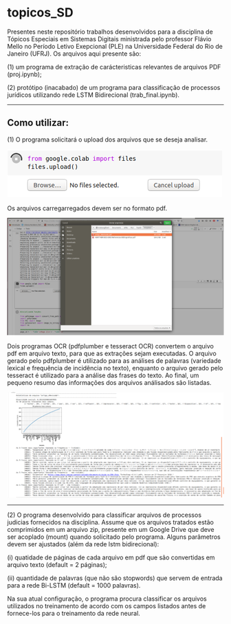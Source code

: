 # topicos_SD
Presentes neste repositório trabalhos desenvolvidos para a disciplina de Tópicos Especiais em Sistemas Digitais ministrada pelo professor Flávio Mello no Período Letivo Exepcional (PLE) na Universidade Federal do Rio de Janeiro (UFRJ). Os arquivos aqui presente são:

(1) um programa de extração de carácteristicas relevantes de arquivos PDF (proj.ipynb);

(2) protótipo (inacabado) de um programa para classificação de processos jurídicos utilizando rede LSTM Bidirecional (trab_final.ipynb).

--------------------------------------------------------------------------------------------------------------------------------------------------------------------
Como utilizar:
--------------------------------------------------------------------------------------------------------------------------------------------------------------------

(1) O programa solicitará o upload dos arquivos que se deseja analisar.

![test image size](https://github.com/MateusGilbert/topicos_SD/blob/main/pictures/Screenshot_2020-11-16%20Google%20Colaboratory.png)

Os arquivos carregarregados devem ser no formato pdf.

![test image size](https://github.com/MateusGilbert/topicos_SD/blob/main/pictures/Screenshot%20from%202020-11-16%2016-55-37.png)

Dois programas OCR (pdfplumber e tesseract OCR) convertem o arquivo pdf em arquivo texto, para que as extrações sejam executadas. O arquivo gerado pelo pdfplumber é utilizado para as análises de palavras (variedade lexical e frequência de incidência no texto), enquanto o arquivo gerado pelo tesseract é utilizado para a análise das frases do texto. Ao final, um pequeno resumo das informações dos arquivos análisados são listadas.

![test image size](https://github.com/MateusGilbert/topicos_SD/blob/main/pictures/Screenshot%20from%202020-11-16%2016-46-29.png)


--------------------------------------------------------------------------------------------------------------------------------------------------------------------

(2) O programa desenvolvido para classificar arquivos de processos judicias fornecidos na disciplina. Assume que os arquivos tratados estão comprimidos em um arquivo zip, presente em um Google Drive que deve ser acoplado (mount) quando solicitado pelo programa. Alguns parâmetros devem ser ajustados (além da rede lstm bidirecional):

  (i) quatidade de páginas de cada arquivo em pdf que são convertidas em arquivo texto (default = 2 páginas);
  
  (ii) quantidade de palavras (que não são stopwords) que servem de entrada para a rede Bi-LSTM (default = 1000 palavras).
  
Na sua atual configuração, o programa procura classificar os arquivos utilizados no treinamento de acordo com os campos listados antes de fornece-los para o treinamento da rede neural.
